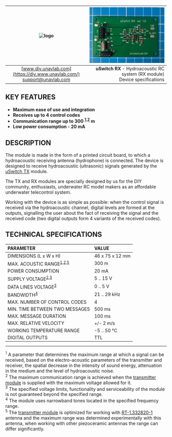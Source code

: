 
| ![logo](https://ucnl.github.io/documentation/sm_logo.png) | ![pic](uSwitch_RX.png) |
| :---: | ---: |
| [www.diy.unavlab.com](https://diy.www.unavlab.com/) <br/> [support@unavlab.com](mailto:support@unavlab.com) | **uSwitch RX** - Hydroacoustic RC system (RX module) <br/> Device specifications |

## KEY FEATURES

* **Maximum ease of use and integration**
* **Receives up to 4 control codes**
* **Communication range up to 300 <sup>[1](#footnote1),[2](#footnote2)</sup> m**
* **Low power consumption - 20 mA**

## DESCRIPTION
The module is made in the form of a printed circuit board, to which a hydroacoustic receiving antenna (hydrophone) is connected.
The device is designed to receive hydroacoustic (ultrasonic) signals generated by the [uSwitch TX](uSwitch_TX_Specification_en) module.

The TX and RX modules are specially designed by us for the DIY community, enthusiasts, underwater RC model makers as an affordable underwater telecontrol system.

Working with the device is as simple as possible: when the control signal is received via the hydroacoustic channel, digital levels are formed at the outputs, signalling the user about the fact of receiving the signal and the received code (two digital outputs form 4 variants of the received codes).

<div style="page-break-after: always;"></div>

## TECHNICAL SPECIFICATIONS

| PARAMETER | VALUE |
| :--- | :--- |
| DIMENSIONS (L х W х H) | 46 x 75 х 12 mm |
| MAX. ACOUSTIC RANGE<sup>[1](#footnote1),[2](#footnote2),[5](#footnote5)</sup> | 300 m |
| POWER CONSUMPTION | 20 mA |
| SUPPLY VOLTAGE<sup>[2](#footnote2),[3](#footnote3)</sup> | 5 .. 15 V |
| DATA LINES VOLTAGE<sup>[3](#footnote3)</sup> | 0 .. 5 V |
| BANDWIDTH<sup>[4](#footnote4)</sup> | 21 .. 29 kHz |
| MAX. NUMBER OF CONTROL CODES | 4 |
| MIN. TIME BETWEEN TWO MESSAGES | 500 ms |
| MAX. MESSAGE DURATION | 100 ms |
| MAX. RELATIVE VELOCITY | +/- 2 m/s |
| WORKING TEMPERATURE RANGE | -5 .. 50 °C |
| DIGITAL OUTPUTS | TTL |
  
________________
<a name="footnote1"><sup>1</sup></a> A parameter that determines the maximum range at which a signal can be received, based on the electro-acoustic parameters of the transmitter and receiver, the spatial decrease in the intensity of sound energy, attenuation in the medium and the level of hydroacoustic noise.  
<a name="footnote2"><sup>2</sup></a> The maximum communication range is achieved when the [transmitter module](uSwitch_TX_Specification_en) is supplied with the maximum voltage allowed for it.  
<a name="footnote3"><sup>3</sup></a> The specified voltage limits, functionality and serviceability of the module is not guaranteed beyond the specified range.  
<a name="footnote4"><sup>4</sup></a> The module uses narrowband tones located in the specified frequency range.  
<a name="footnote5"><sup>5</sup></a> The [transmitter module](uSwitch_TX_Specification_en) is optimized for working with [RT-1.332820-1](https://docs.unavlab.com/documentation/EN/Transducers/RT_1_332820_1_Specification_en.html) antenna and the maximum range was determined experimentally with this antenna, when working with other piezoceramic antennas the range can differ significantly.  
